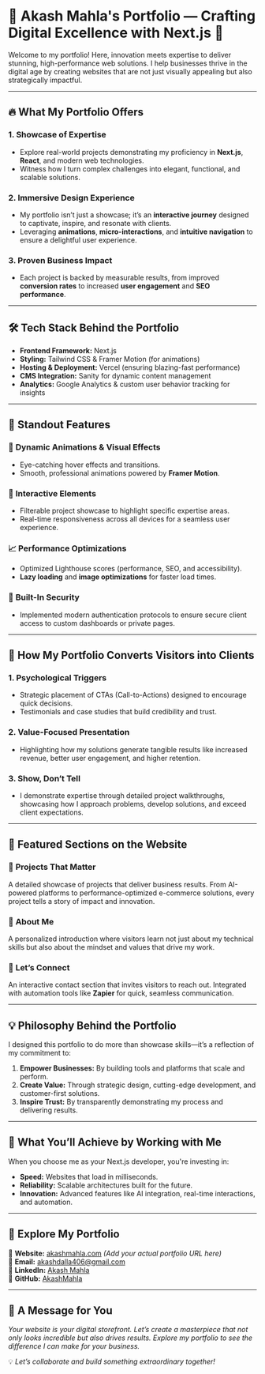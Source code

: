 # 🌟 Akash Mahla's Portfolio — Crafting Digital Excellence with Next.js 🚀

Welcome to my portfolio! Here, innovation meets expertise to deliver stunning, high-performance web solutions. I help businesses thrive in the digital age by creating websites that are not just visually appealing but also strategically impactful.

---

## 🔥 What My Portfolio Offers

### 1. **Showcase of Expertise**
- Explore real-world projects demonstrating my proficiency in **Next.js**, **React**, and modern web technologies.
- Witness how I turn complex challenges into elegant, functional, and scalable solutions.

### 2. **Immersive Design Experience**
- My portfolio isn’t just a showcase; it’s an **interactive journey** designed to captivate, inspire, and resonate with clients.
- Leveraging **animations**, **micro-interactions**, and **intuitive navigation** to ensure a delightful user experience.

### 3. **Proven Business Impact**
- Each project is backed by measurable results, from improved **conversion rates** to increased **user engagement** and **SEO performance**.

---

## 🛠️ Tech Stack Behind the Portfolio

- **Frontend Framework:** Next.js
- **Styling:** Tailwind CSS & Framer Motion (for animations)
- **Hosting & Deployment:** Vercel (ensuring blazing-fast performance)
- **CMS Integration:** Sanity for dynamic content management
- **Analytics:** Google Analytics & custom user behavior tracking for insights

---

## 🌈 Standout Features

### 🎨 **Dynamic Animations & Visual Effects**
- Eye-catching hover effects and transitions.
- Smooth, professional animations powered by **Framer Motion**.

### 🧩 **Interactive Elements**
- Filterable project showcase to highlight specific expertise areas.
- Real-time responsiveness across all devices for a seamless user experience.

### 📈 **Performance Optimizations**
- Optimized Lighthouse scores (performance, SEO, and accessibility).
- **Lazy loading** and **image optimizations** for faster load times.

### 🔐 **Built-In Security**
- Implemented modern authentication protocols to ensure secure client access to custom dashboards or private pages.

---

## 🎯 How My Portfolio Converts Visitors into Clients

### 1. **Psychological Triggers**
- Strategic placement of CTAs (Call-to-Actions) designed to encourage quick decisions.
- Testimonials and case studies that build credibility and trust.

### 2. **Value-Focused Presentation**
- Highlighting how my solutions generate tangible results like increased revenue, better user engagement, and higher retention.

### 3. **Show, Don’t Tell**
- I demonstrate expertise through detailed project walkthroughs, showcasing how I approach problems, develop solutions, and exceed client expectations.

---

## 📖 Featured Sections on the Website

### 💼 **Projects That Matter**
A detailed showcase of projects that deliver business results. From AI-powered platforms to performance-optimized e-commerce solutions, every project tells a story of impact and innovation.

### 🚀 **About Me**
A personalized introduction where visitors learn not just about my technical skills but also about the mindset and values that drive my work.

### 📩 **Let’s Connect**
An interactive contact section that invites visitors to reach out. Integrated with automation tools like **Zapier** for quick, seamless communication.

---

## 💡 Philosophy Behind the Portfolio

I designed this portfolio to do more than showcase skills—it’s a reflection of my commitment to:
1. **Empower Businesses:** By building tools and platforms that scale and perform.
2. **Create Value:** Through strategic design, cutting-edge development, and customer-first solutions.
3. **Inspire Trust:** By transparently demonstrating my process and delivering results.

---

## 🚀 What You’ll Achieve by Working with Me

When you choose me as your Next.js developer, you're investing in:
- **Speed:** Websites that load in milliseconds.
- **Reliability:** Scalable architectures built for the future.
- **Innovation:** Advanced features like AI integration, real-time interactions, and automation.

---

## 🔗 Explore My Portfolio

🔹 **Website:** [akashmahla.com](https://akashmahla.com) *(Add your actual portfolio URL here)*  
🔹 **Email:** [akashdalla406@gmail.com](mailto:akashdalla406@gmail.com)  
🔹 **LinkedIn:** [Akash Mahla](#)  
🔹 **GitHub:** [AkashMahla](https://github.com/)

---

## 🎨 A Message for You

*Your website is your digital storefront. Let’s create a masterpiece that not only looks incredible but also drives results. Explore my portfolio to see the difference I can make for your business.*

💡 *Let’s collaborate and build something extraordinary together!*  
